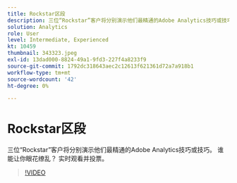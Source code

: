 ```yaml
---
title: Rockstar区段
description: 三位“Rockstar”客户将分别演示他们最精通的Adobe Analytics技巧或技巧。
solution: Analytics
role: User
level: Intermediate, Experienced
kt: 10459
thumbnail: 343323.jpeg
exl-id: 13dad000-8824-49a1-9fd3-227f4a8233f9
source-git-commit: 1792dc318643aec2c12613f621361d72a7a918b1
workflow-type: tm+mt
source-wordcount: '42'
ht-degree: 0%

---
```


# Rockstar区段

三位“Rockstar”客户将分别演示他们最精通的Adobe Analytics技巧或技巧。 谁能让你眼花缭乱？ 实时观看并投票。

>[!VIDEO](https://video.tv.adobe.com/v/343323/?quality=12&learn=on)
